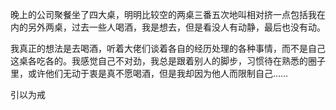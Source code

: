 晚上的公司聚餐坐了四大桌，明明比较空的两桌三番五次地叫相对挤一点包括我在内的另外两桌，过去一些人喝酒，我是想去，但是看没人有动静，最后也没有动。

我真正的想法是去喝酒，听着大佬们谈着各自的经历处理的各种事情，而不是自己这桌各吃各的。我感觉自己不对劲，我总是跟着别人的脚步，习惯待在熟悉的圈子里，或许他们无动于衷是真不愿喝酒，但是我却因为他人而限制自己……

引以为戒